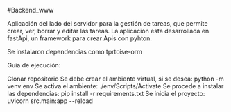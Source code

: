 #Backend_www

Aplicación del lado del servidor para la gestión de tareas, que permite crear, ver, borrar y editar las tareas.
La aplicación esta desarrollada en fastApi, un framework para crear Apis con pyhton.

Se instalaron dependencias como tprtoise-orm

Guia de ejecución:

Clonar repositorio Se debe crear el ambiente virtual, si se desea: python -m venv env 
Se activa el ambiente: ./env/Scripts/Activate 
Se procede a instalar las dependencias: pip install -r requirements.txt 
Se inicia el proyecto: uvicorn src.main:app --reload
